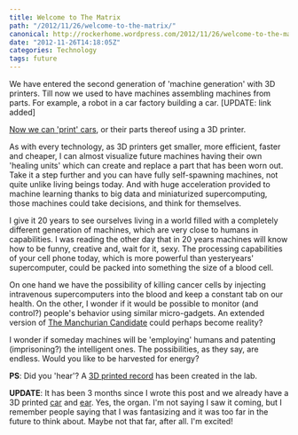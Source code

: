 ```yaml
---
title: Welcome to The Matrix
path: "/2012/11/26/welcome-to-the-matrix/"
canonical: http://rockerhome.wordpress.com/2012/11/26/welcome-to-the-matrix/
date: "2012-11-26T14:18:05Z"
categories: Technology
tags: future
---
```

We have entered the second generation of 'machine generation' with 3D printers. Till now we used to have machines assembling machines from parts. For example, a robot in a car factory building a car.<span class="more"></span> [UPDATE: link added] 

[Now we can 'print' cars](http://www.wired.com/autopia/2013/02/3d-printed-car/), or their parts thereof using a 3D printer. 

As with every technology, as 3D printers get smaller, more efficient, faster and cheaper, I can almost visualize future machines having their own 'healing units' which can create and replace a part that has been worn out. Take it a step further and you can have fully self-spawning machines, not quite unlike living beings today. And with huge acceleration provided to machine learning thanks to big data and miniaturized supercomputing, those machines could take decisions, and think for themselves. 

I give it 20 years to see ourselves living in a world filled with a completely different generation of machines, which are very close to humans in capabilities. I was reading the other day that in 20 years machines will know how to be funny, creative and, wait for it, sexy. The processing capabilities of your cell phone today, which is more powerful than yesteryears' supercomputer, could be packed into something the size of a blood cell.

On one hand we have the possibility of killing cancer cells by injecting intravenous supercomputers into the blood and keep a constant tab on our health. On the other, I wonder if it would be possible to monitor (and control?) people's behavior using similar micro-gadgets. An extended version of [The Manchurian Candidate](http://www.imdb.com/title/tt0368008/) could perhaps become reality?

I wonder if someday machines will be 'employing' humans and patenting (imprisoning?) the intelligent ones. The possibilities, as they say, are endless. Would you like to be harvested for energy?

**PS**: Did you 'hear'? A [3D printed record](http://www.wired.com/design/2012/12/3-d-printed-record/) has been created in the lab.

**UPDATE**: It has been 3 months since I wrote this post and we already have a 3D printed [car](http://www.wired.com/autopia/2013/02/3d-printed-car/) and [ear](http://www.medgadget.com/2013/02/cornell-bioengineers-3d-print-living-replacement-ears.html). Yes, the organ. I'm not saying I saw it coming, but I remember people saying that I was fantasizing and it was too far in the future to think about. Maybe not that far, after all. I'm excited!